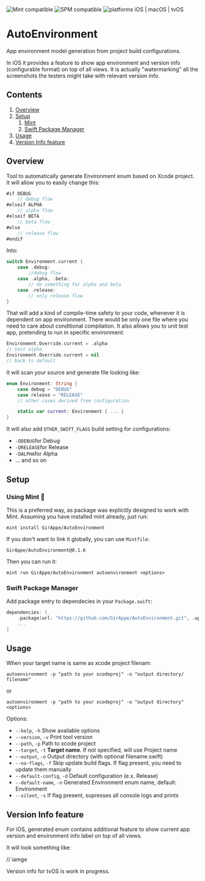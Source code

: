 ![Mint compatible](https://img.shields.io/badge/🌱%20Mint-compatible-brightgreen.svg)
![SPM compatible](https://img.shields.io/badge/SPM-compatible-orange.svg?style=flat&logo=swift)
![platforms iOS | macOS | tvOS](https://img.shields.io/badge/Platforms-iOS%20|%20macOS%20|%20tvOS-blue.svg)

# AutoEnvironment

App environment model generation from project build configurations.

In iOS it provides a feature to show app environment and version info (configurable format) on top of all views. It is actually "watermarking" all the screenshots the testers might take with relevant version info.

## Contents

1. [Overview](#overview)
2. [Setup](#setup)
    1. [Mint](#setup-mint)
    2. [Swift Package Manager](#setup-spm)
3. [Usage](#usage)
4. [Version Info feature](#version-info)

<a name="overview"></a>
## Overview

Tool to automatically generate Environment enum based on Xcode project. It will allow you to easily change this:

```swift
#if DEBUG
    // debug flow
#elseif ALPHA
    // alpha flow
#elseif BETA
    // beta flow
#else
    // release flow
#endif
```

Into:

```swift
switch Environment.current {
    case .debug:
        //debug flow
    case .alpha, .beta:
        // do something for alpha and beta
    case .release:
        // only release flow
}
```

That will add a kind of compile-time safety to your code, whenever it is dependent on app environment. There would be only one file where you need to care about conditional compilation. It also allows you to unit test app, pretending to run in specific environment:

```swift
Environment.Override.current = .alpha
// test alpha
Environment.Override.current = nil
// back to default
```

It will  scan your source and generate file looking like:

```swift
enum Environment: String {
    case debug = "DEBUG"
    case release = "RELEASE"
    // other cases derived from configuration

    static var current: Environment { ... }
}
```

It will also add `OTHER_SWIFT_FLAGS` build setting for configurations:

- `-DDEBUG`for Debug
- `-DRELEASE`for Release
- `-DALPHA`for Alpha
- ... and so on

<a name="setup"></a>
## Setup

<a name="setup-mint"></a>
### Using Mint 🌱

This is a preferred way, as package was explicitly designed to work with Mint. Assuming you have installed mint already, just run:

```shell
mint install GirAppe/AutoEnvironment
```

If you don't want to link it globally, you can use `Mintfile`:

```
GirAppe/AutoEnvironment@0.1.6
```

Then you can run it:

```shell
mint run GirAppe/AutoEnvironment autoenvironment <options>
```

<a name="setup-spm"></a>
### Swift Package Manager

Add package entry to dependecies in your `Package.swift`:

```swift
dependencies: [
    .package(url: "https://github.com/GirAppe/AutoEnvironment.git", .upToNextMajor(from: "0.1.6"))
    ...
]
```

<a name="usage"></a>
## Usage

When your target name is same as xcode project filenam:

```shell
autoenvironment -p "path to your xcodeproj" -o "output directory/ filename"
```

or

```shell
autoenvironment -p "path to your xcodeproj" -o "output directory" <options>
```

Options:
* `--help`, `-h`		Show available options
* `--version`, `-v`		Print tool version
* `--path`, `-p`		Path to xcode project
* `--target`, `-t`		**Target name**. If not specified, will use Project name
* `--output`, `-o`		Output directory (with optional filename.swift)
* `--no-flags`, `-f`		Skip update build flags. If flag present, you need to update them manually
* `--default-config`, `-d`	Default configuration (e.x. Release)
* `--default-name`, `-n`	Generated Environment enum name, default: Environment
* `--silent`, `-s`		If flag present, supresses all console logs and prints

<a name="version-info"></a>
## Version Info feature

For iOS, generated enum contains additional feature to show current app version and environment info label on top of all views.

It will look something like:

// iamge

Version info for tvOS is work in progress.
